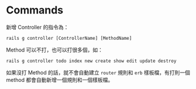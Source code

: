 # Commands

新增 Controller 的指令為：

    rails g controller [ControllerName] [MethodName]

Method 可以不打，也可以打很多個，如：

    rails g controller todo index new create show edit update destroy

如果沒打 Method 的話，就不會自動建立 `router` 規則和 `erb` 樣板檔，有打則一個 method 都會自動新增一個規則和一個樣板檔。
